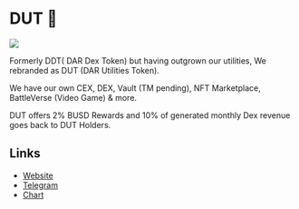 
# DUT 🦅

![](https://files.catbox.moe/rktc3b.jpg)

Formerly DDT( DAR Dex Token) but  having outgrown our utilities, We rebranded as DUT (DAR Utilities Token). 

We have our own CEX, DEX, Vault (TM pending), NFT Marketplace, BattleVerse (Video Game) & more. 

DUT offers 2% BUSD Rewards and 10% of generated monthly Dex revenue goes back to DUT Holders.

## Links
- [Website](https://dartoken.io/)
- [Telegram](https://t.me/DARDexCex:same)
- [Chart](https://app.nexuscrypto.com/token/bsc/0xbccf768576eb4d28fe3dd21f9ebcf9784e4e092c)